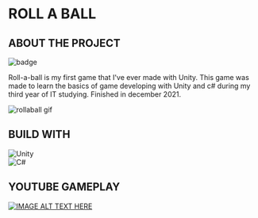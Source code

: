 # ROLL A BALL 

## ABOUT THE PROJECT 

![badge](https://img.shields.io/github/last-commit/kiwuz/Roll-A-Ball_12.2021?style=for-the-badge)

Roll-a-ball is my first game that I've ever made with Unity. 
This game was made to learn the basics of game developing with Unity and c# during my third year of IT studying. 
Finished in december 2021.

![rollaball gif](https://user-images.githubusercontent.com/49866616/163268229-31a1025d-4348-42e8-b557-9e2789b28f6b.gif)

## BUILD WITH

![Unity](https://img.shields.io/badge/unity-%23000000.svg?style=for-the-badge&logo=unity&logoColor=white) <br />
![C#](https://img.shields.io/badge/c%23-%23239120.svg?style=for-the-badge&logo=c-sharp&logoColor=white)


## YOUTUBE GAMEPLAY
[![IMAGE ALT TEXT HERE](https://img.youtube.com/vi/KL9NFNt4a1c/0.jpg)](https://www.youtube.com/watch?v=KL9NFNt4a1c)

